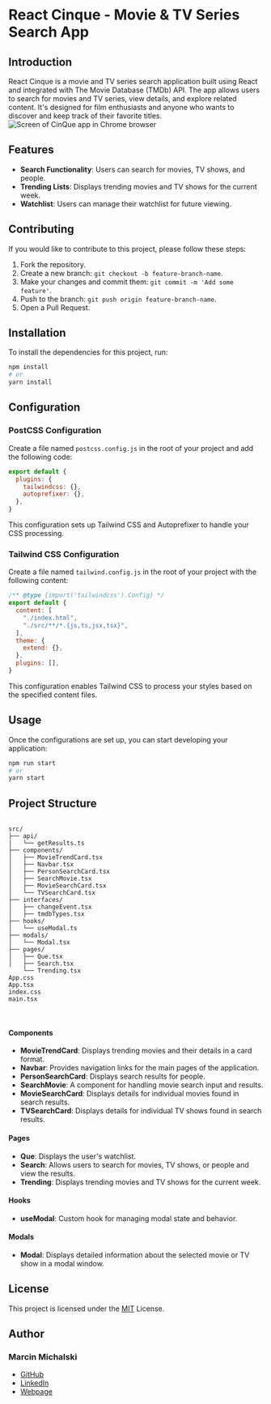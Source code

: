 # React Cinque - Movie & TV Series Search App

## Introduction

React Cinque is a movie and TV series search application built using React and integrated with The Movie Database (TMDb) API. The app allows users to search for movies and TV series, view details, and explore related content. It's designed for film enthusiasts and anyone who wants to discover and keep track of their favorite titles.
![Screen of CinQue app in Chrome browser](cinque.jpg)
<br>

## Features

- **Search Functionality**: Users can search for movies, TV shows, and people.
- **Trending Lists**: Displays trending movies and TV shows for the current week.
- **Watchlist**: Users can manage their watchlist for future viewing.


## Contributing

If you would like to contribute to this project, please follow these steps:

1. Fork the repository.
2. Create a new branch: `git checkout -b feature-branch-name`.
3. Make your changes and commit them: `git commit -m 'Add some feature'`.
4. Push to the branch: `git push origin feature-branch-name`.
5. Open a Pull Request.


## Installation

To install the dependencies for this project, run:

```bash
npm install
# or
yarn install
```

## Configuration

### PostCSS Configuration

Create a file named `postcss.config.js` in the root of your project and add the following code:

```javascript
export default {
  plugins: {
    tailwindcss: {},
    autoprefixer: {},
  },
}
```

This configuration sets up Tailwind CSS and Autoprefixer to handle your CSS processing.

### Tailwind CSS Configuration

Create a file named `tailwind.config.js` in the root of your project with the following content:

```javascript
/** @type {import('tailwindcss').Config} */
export default {
  content: [
    "./index.html",
    "./src/**/*.{js,ts,jsx,tsx}",
  ],
  theme: {
    extend: {},
  },
  plugins: [],
}
```

This configuration enables Tailwind CSS to process your styles based on the specified content files.

## Usage

Once the configurations are set up, you can start developing your application:

```bash
npm run start
# or
yarn start
```

## Project Structure

```

src/
├── api/
|   └── getResults.ts
├── components/
│   ├── MovieTrendCard.tsx
│   ├── Navbar.tsx
│   ├── PersonSearchCard.tsx
│   ├── SearchMovie.tsx
│   ├── MovieSearchCard.tsx
│   └── TVSearchCard.tsx
├── interfaces/
│   ├── changeEvent.tsx
│   ├── tmdbTypes.tsx
├── hooks/
│   └── useModal.ts
├── modals/
│   └── Modal.tsx
├── pages/
│   ├── Que.tsx
│   ├── Search.tsx
    └── Trending.tsx
App.css
App.tsx
index.css
main.tsx

```

<br>

#### Components

- **MovieTrendCard**: Displays trending movies and their details in a card format.
- **Navbar**: Provides navigation links for the main pages of the application.
- **PersonSearchCard**: Displays search results for people.
- **SearchMovie**: A component for handling movie search input and results.
- **MovieSearchCard**: Displays details for individual movies found in search results.
- **TVSearchCard**: Displays details for individual TV shows found in search results.

#### Pages

- **Que**: Displays the user's watchlist.
- **Search**: Allows users to search for movies, TV shows, or people and view the results.
- **Trending**: Displays trending movies and TV shows for the current week.

#### Hooks

- **useModal**: Custom hook for managing modal state and behavior.

#### Modals

- **Modal**: Displays detailed information about the selected movie or TV show in a modal window.

## License

This project is licensed under the [MIT](https://github.com/michalski-marcin/react-cinque-movieapp--in-development/blob/main/LICENSE) License.

## Author

### Marcin Michalski
- [GitHub](https://www.github.com/michalski-marcin)
- [LinkedIn](https://www.linkedin.com/in/michalski-marcin)
- [Webpage](https://www.michalski.pro)
